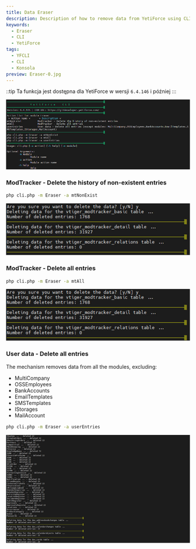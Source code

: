 ```yaml
---
title: Data Eraser
description: Description of how to remove data from YetiForce using CLI
keywords:
  - Eraser
  - CLI
  - YetiForce
tags:
  - YFCLI
  - CLI
  - Konsola
preview: Eraser-0.jpg
---
```


::tip
Ta funkcja jest dostępna dla YetiForce w wersji `6.4.146` i później
:::

![Eraser CLI](Eraser-0.jpg)

### ModTracker - Delete the history of non-existent entries

```bash
php cli.php -m Eraser -a mtNonExist
```

![Eraser CLI](Eraser-1.jpg)

### ModTracker - Delete all entries

```bash
php cli.php -m Eraser -a mtAll
```

![Eraser CLI](Eraser-1.jpg)

### User data - Delete all entries

The mechanism removes data from all the modules, excluding:

- MultiCompany
- OSSEmployees
- BankAccounts
- EmailTemplates
- SMSTemplates
- IStorages
- MailAccount

```bash
php cli.php -m Eraser -a userEntries
```

![Eraser CLI](Eraser-2.jpg)

